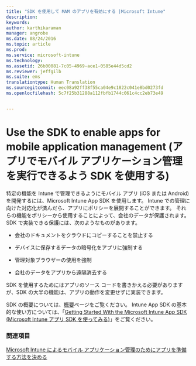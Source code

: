 ```yaml
---
title: "SDK を使用して MAM のアプリを有効にする |Microsoft Intune"
description: 
keywords: 
author: karthikaraman
manager: angrobe
ms.date: 08/24/2016
ms.topic: article
ms.prod: 
ms.service: microsoft-intune
ms.technology: 
ms.assetid: 26b00081-7c05-4969-ace1-0585e44d5cd2
ms.reviewer: jeffgilb
ms.suite: ems
translationtype: Human Translation
ms.sourcegitcommit: eec08a92ff38f55ca04e9c1822c041e8bd0273fd
ms.openlocfilehash: 5c7f25b31288a112fbfb1744c061c4cc2eb73e49


---
```


# Use the SDK to enable apps for mobile application management (アプリでモバイル アプリケーション管理を実行できるよう SDK を使用する)
特定の機能を Intune で管理できるようにモバイル アプリ (iOS または Android) を開発するには、Microsoft Intune App SDK を使用します。 Intune での管理に向けた対応化が済んだら、アプリにポリシーを展開することができます。 それらの機能をポリシーから使用することによって、会社のデータが保護されます。 SDK で実装できる保護には、次のようなものがあります。

-   会社のドキュメントをクラウドにコピーすることを禁止する

-   デバイスに保存するデータの暗号化をアプリに強制する

-   管理対象ブラウザーの使用を強制

-   会社のデータをアプリから遠隔消去する

SDK を使用するためにはアプリのソース コードを書きかえる必要がありますが、SDK の大半の機能は、アプリの動作を変更せずに実装できます。

SDK の概要については、[概要](/intune/develop/intune-app-sdk)ページをご覧ください。 Intune App SDK の基本的な使い方については、「[Getting Started With the Microsoft Intune App SDK (Microsoft Intune アプリ SDK を使ってみる)](/intune/develop/intune-app-sdk-get-started)」をご覧ください。

### 関連項目
[Microsoft Intune によるモバイル アプリケーション管理のためにアプリを準備する方法を決める](decide-how-to-prepare-apps-for-mobile-application-management-with-microsoft-intune.md)



<!--HONumber=Aug16_HO4-->


